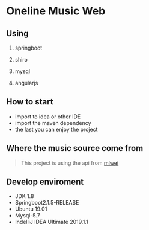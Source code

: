 # Oneline Music Web
## Using
1. springboot

2. shiro

3. mysql

4. angularjs

## How to start
* import to idea or other IDE
* import the maven dependency
* the last you can enjoy the project

## Where the music source come from

>This project is using the api from [mlwei](https://api.mlwei.com/)

## Develop enviroment
* JDK 1.8
* Springboot2.1.5-RELEASE
* Ubuntu 19.01
* Mysql-5.7
* IndelliJ IDEA Ultimate 2019.1.1

